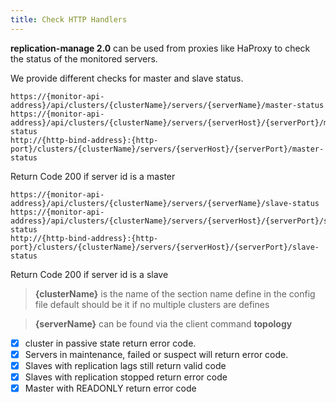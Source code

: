 ```yaml
---
title: Check HTTP Handlers
---
```


**replication-manage 2.0** can be used from proxies like HaProxy to check the status of the monitored servers.

We provide different checks for master and slave status.

```
https://{monitor-api-address}/api/clusters/{clusterName}/servers/{serverName}/master-status
https://{monitor-api-address}/api/clusters/{clusterName}/servers/{serverHost}/{serverPort}/master-status
http://{http-bind-address}:{http-port}/clusters/{clusterName}/servers/{serverHost}/{serverPort}/master-status

```
Return Code 200 if server id is a master

```
https://{monitor-api-address}/api/clusters/{clusterName}/servers/{serverName}/slave-status
https://{monitor-api-address}/api/clusters/{clusterName}/servers/{serverHost}/{serverPort}/slave-status
http://{http-bind-address}:{http-port}/clusters/{clusterName}/servers/{serverHost}/{serverPort}/slave-status
```
Return Code 200 if server id is a slave   

> **{clusterName}** is the name of the section name define in the config file default should be it if no multiple clusters are defines


> **{serverName}** can be found via the client command **topology**

  - [x] cluster in passive state return error code.  
  - [x] Servers in maintenance, failed or suspect will return error code.  
  - [x] Slaves with replication lags still return valid code
  - [x] Slaves with replication stopped return error code
  - [x] Master with READONLY return error code
